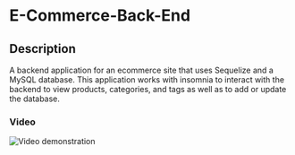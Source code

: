 # E-Commerce-Back-End

## Description

A backend application for an ecommerce site that uses Sequelize and a MySQL database. This application works with insomnia to interact with the backend to view products, categories, and tags as well as to add or update the database.

### Video

![Video demonstration](./assets/demonstration.gif)